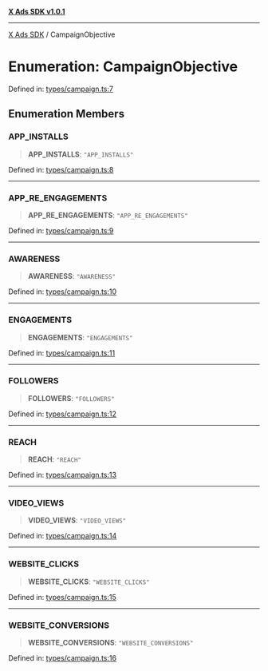 [**X Ads SDK v1.0.1**](../README.md)

***

[X Ads SDK](../globals.md) / CampaignObjective

# Enumeration: CampaignObjective

Defined in: [types/campaign.ts:7](https://github.com/kage1020/x-ads-sdk/blob/main/src/types/campaign.ts#L7)

## Enumeration Members

### APP\_INSTALLS

> **APP\_INSTALLS**: `"APP_INSTALLS"`

Defined in: [types/campaign.ts:8](https://github.com/kage1020/x-ads-sdk/blob/main/src/types/campaign.ts#L8)

***

### APP\_RE\_ENGAGEMENTS

> **APP\_RE\_ENGAGEMENTS**: `"APP_RE_ENGAGEMENTS"`

Defined in: [types/campaign.ts:9](https://github.com/kage1020/x-ads-sdk/blob/main/src/types/campaign.ts#L9)

***

### AWARENESS

> **AWARENESS**: `"AWARENESS"`

Defined in: [types/campaign.ts:10](https://github.com/kage1020/x-ads-sdk/blob/main/src/types/campaign.ts#L10)

***

### ENGAGEMENTS

> **ENGAGEMENTS**: `"ENGAGEMENTS"`

Defined in: [types/campaign.ts:11](https://github.com/kage1020/x-ads-sdk/blob/main/src/types/campaign.ts#L11)

***

### FOLLOWERS

> **FOLLOWERS**: `"FOLLOWERS"`

Defined in: [types/campaign.ts:12](https://github.com/kage1020/x-ads-sdk/blob/main/src/types/campaign.ts#L12)

***

### REACH

> **REACH**: `"REACH"`

Defined in: [types/campaign.ts:13](https://github.com/kage1020/x-ads-sdk/blob/main/src/types/campaign.ts#L13)

***

### VIDEO\_VIEWS

> **VIDEO\_VIEWS**: `"VIDEO_VIEWS"`

Defined in: [types/campaign.ts:14](https://github.com/kage1020/x-ads-sdk/blob/main/src/types/campaign.ts#L14)

***

### WEBSITE\_CLICKS

> **WEBSITE\_CLICKS**: `"WEBSITE_CLICKS"`

Defined in: [types/campaign.ts:15](https://github.com/kage1020/x-ads-sdk/blob/main/src/types/campaign.ts#L15)

***

### WEBSITE\_CONVERSIONS

> **WEBSITE\_CONVERSIONS**: `"WEBSITE_CONVERSIONS"`

Defined in: [types/campaign.ts:16](https://github.com/kage1020/x-ads-sdk/blob/main/src/types/campaign.ts#L16)
